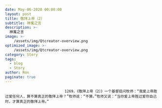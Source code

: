 ```yaml
---
date: May-06-2020 00:00:00
layout: post
title: 敬拜上帝（2）
subtitle: 神寓之言
description: >-
  神寓之言
image: >-
    /assets/img/Qtcreator-overview.png
optimized_image: >-
    /assets/img/Qtcreator-overview.png
category: Story
tags:
  - blog
  - Story
author: Ron
paginate: true
---
```


							　　1269，《敬拜上帝（2）》一个基督徒问牧师：“我爱上帝胜过爱任何人，算不算真正的敬拜上帝？”牧师说：“不算。”牧师又说：“当你爱上帝胜过爱你自己时，才算真正的敬拜上帝。”
							
							
						